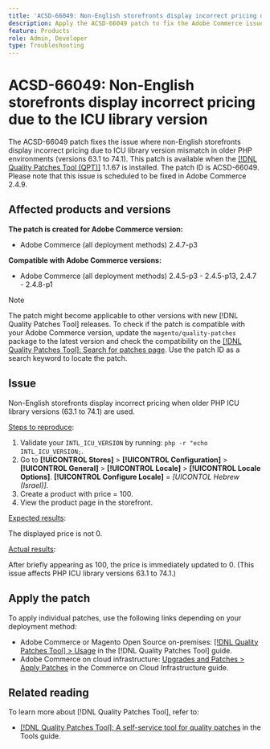 ```yaml
---
title: 'ACSD-66049: Non-English storefronts display incorrect pricing due to the ICU library version'
description: Apply the ACSD-66049 patch to fix the Adobe Commerce issue where non-English storefronts display incorrect pricing due to ICU library version mismatch in older PHP environments (versions 63.1 to 74.1).
feature: Products
role: Admin, Developer
type: Troubleshooting
---
```


# ACSD-66049: Non-English storefronts display incorrect pricing due to the ICU library version

The ACSD-66049 patch fixes the issue where non-English storefronts display incorrect pricing due to ICU library version mismatch in older PHP environments (versions 63.1 to 74.1). This patch is available when the [[!DNL Quality Patches Tool (QPT)]](/help/tools/quality-patches-tool/quality-patches-tool-to-self-serve-quality-patches.md) 1.1.67 is installed. The patch ID is ACSD-66049. Please note that this issue is scheduled to be fixed in Adobe Commerce 2.4.9.

## Affected products and versions

**The patch is created for Adobe Commerce version:**

* Adobe Commerce (all deployment methods) 2.4.7-p3

**Compatible with Adobe Commerce versions:**

* Adobe Commerce (all deployment methods) 2.4.5-p3 - 2.4.5-p13, 2.4.7 - 2.4.8-p1

>[!NOTE]
>
>The patch might become applicable to other versions with new [!DNL Quality Patches Tool] releases. To check if the patch is compatible with your Adobe Commerce version, update the `magento/quality-patches` package to the latest version and check the compatibility on the [[!DNL Quality Patches Tool]: Search for patches page](https://experienceleague.adobe.com/tools/commerce-quality-patches/index.html). Use the patch ID as a search keyword to locate the patch.

## Issue

Non-English storefronts display incorrect pricing when older PHP ICU library versions (63.1 to 74.1) are used.  

<u>Steps to reproduce</u>:
1. Validate your `INTL_ICU_VERSION` by running: `php -r "echo INTL_ICU_VERSION;`.
1. Go to **[!UICONTROL Stores]** > **[!UICONTROL Configuration]** > **[!UICONTROL General]** > **[!UICONTROL Locale]** > **[!UICONTROL Locale Options]**. **[!UICONTROL Configure Locale]** = *[UICONTOL Hebrew (Israel)]*.
1. Create a product with price = 100.
1. View the product page in the storefront.

<u>Expected results</u>:

The displayed price is not 0.

<u>Actual results</u>:

After briefly appearing as 100, the price is immediately updated to 0.
(This issue affects PHP ICU library versions 63.1 to 74.1.)

## Apply the patch

To apply individual patches, use the following links depending on your deployment method:

* Adobe Commerce or Magento Open Source on-premises: [[!DNL Quality Patches Tool] > Usage](/help/tools/quality-patches-tool/usage.md) in the [!DNL Quality Patches Tool] guide.
* Adobe Commerce on cloud infrastructure: [Upgrades and Patches > Apply Patches](https://experienceleague.adobe.com/docs/commerce-cloud-service/user-guide/develop/upgrade/apply-patches.html) in the Commerce on Cloud Infrastructure guide.

## Related reading

To learn more about [!DNL Quality Patches Tool], refer to:

* [[!DNL Quality Patches Tool]: A self-service tool for quality patches](/help/tools/quality-patches-tool/quality-patches-tool-to-self-serve-quality-patches.md) in the Tools guide.
